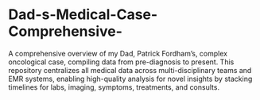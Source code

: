 # Dad-s-Medical-Case-Comprehensive-
A comprehensive overview of my Dad, Patrick Fordham’s, complex oncological case, compiling data from pre-diagnosis to present. This repository centralizes all medical data across multi-disciplinary teams and EMR systems, enabling high-quality analysis for novel insights by stacking timelines for labs, imaging, symptoms, treatments, and consults.
